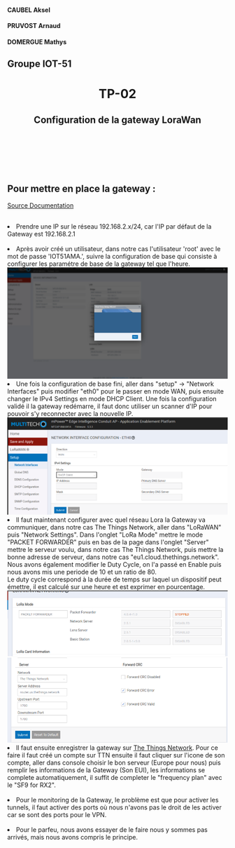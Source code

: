 #### CAUBEL Aksel
#### PRUVOST Arnaud
#### DOMERGUE Mathys
## Groupe IOT-51


# <center>TP-02</center>
## <center>Configuration de la gateway LoraWan</center>

<br>
<br>
<br>

<br>



</br>

## Pour mettre en place la gateway :

<a href='https://www.multitech.com/documents/publications/training/S000812--Configuring-mDot-w-MTACP-using-LoRa-App-Note.pdf'>Source Documentation</a>

<br>
<li> Prendre une IP sur le réseau 192.168.2.x/24, car l'IP par défaut de la Gateway est 192.168.2.1</li>

<br>

<li> Après avoir créé un utilisateur, dans notre cas l'utilisateur 'root' avec le mot de passe 'IOT51AMA.', suivre la configuration de base qui consiste à configurer les paramétre de base de la gateway tel que l'heure. </li>

<img src="../partie_commenditaire/image/gateway_pop_up_conf.png"/>

<br>

<li> Une fois la configuration de base fini, aller dans "setup" -> "Network Interfaces" puis modifier "eth0" pour le passer en mode WAN, puis ensuite changer le IPv4 Settings en mode DHCP Client. Une fois la configuration validé il la gateway redémarre, il faut donc utiliser un scanner d'IP pour pouvoir s'y reconnecter avec la nouvelle IP.</li>

<img src="../partie_commenditaire/image/gateway_conf_dhcp.png">

<br>

<li> Il faut maintenant configurer avec quel réseau Lora la Gateway va communiquer, dans notre cas The Things Network, aller dans "LoRaWAN" puis "Network Settings". Dans l'onglet "LoRa Mode" mettre le mode "PACKET FORWARDER" puis en bas de la page dans l'onglet "Server" mettre le serveur voulu, dans notre cas The Things Network, puis mettre la bonne adresse de serveur, dans notre cas "eu1.cloud.thethings.network". Nous avons également modifier le Duty Cycle, on l'a passé en Enable puis nous avons mis une periode de 10 et un ratio de 80.
<br> Le duty cycle correspond à la durée de temps sur laquel un dispositif peut émettre, il est calculé sur une heure et est exprimer en pourcentage.</li>

<img src="../partie_commenditaire/image/gateway_conf_lora1.png">
<img src="../partie_commenditaire/image/gateway_conf_lora_2.png">
<br>

<li> Il faut ensuite enregistrer la gateway sur <a href='https://www.thethingsnetwork.org/docs/gateways/registration/'>The Things Network</a>. Pour ce faire il faut créé un compte sur TTN ensuite il faut cliquer sur l'icone de son compte, aller dans console choisir le bon serveur (Europe pour nous) puis remplir les informations de la Gateway (Son EUI), les informations se complete automatiquement, il suffit de completer le "frequency plan" avec le "SF9 for RX2".</li>

<br>

<li>Pour le monitoring de la Gateway, le problème est que pour activer les tunnels, il faut activer des ports où nous n'avons pas le droit de les activer car se sont des ports pour le VPN.</li>

<br>

<li> Pour le parfeu, nous avons essayer de le faire nous y sommes pas arrivés, mais nous avons compris le principe.</li> 
